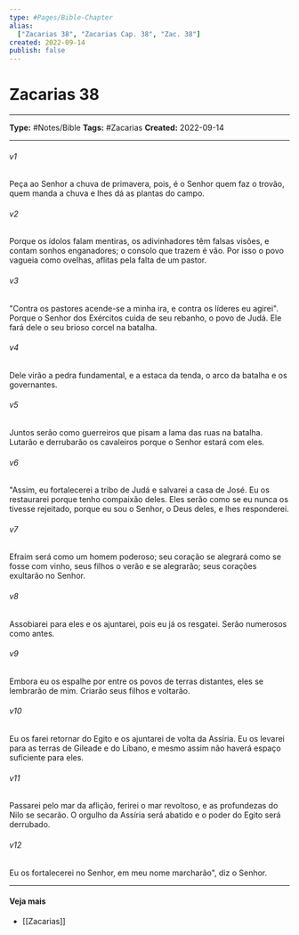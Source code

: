 ```yaml
---
type: #Pages/Bible-Chapter
alias:
  ["Zacarias 38", "Zacarias Cap. 38", "Zac. 38"]
created: 2022-09-14
publish: false
---
```


# Zacarias 38

---

**Type:** #Notes/Bible
**Tags:** #Zacarias
**Created:** 2022-09-14

---

###### v1
Peça ao Senhor a chuva de primavera, pois, é o Senhor quem faz o trovão, quem manda a chuva e lhes dá as plantas do campo.
###### v2
Porque os ídolos falam mentiras, os adivinhadores têm falsas visões, e contam sonhos enganadores; o consolo que trazem é vão. Por isso o povo vagueia como ovelhas, aflitas pela falta de um pastor.
###### v3
"Contra os pastores acende-se a minha ira, e contra os líderes eu agirei". Porque o Senhor dos Exércitos cuida de seu rebanho, o povo de Judá. Ele fará dele o seu brioso corcel na batalha.
###### v4
Dele virão a pedra fundamental, e a estaca da tenda, o arco da batalha e os governantes.
###### v5
Juntos serão como guerreiros que pisam a lama das ruas na batalha. Lutarão e derrubarão os cavaleiros porque o Senhor estará com eles.
###### v6
"Assim, eu fortalecerei a tribo de Judá e salvarei a casa de José. Eu os restaurarei porque tenho compaixão deles. Eles serão como se eu nunca os tivesse rejeitado, porque eu sou o Senhor, o Deus deles, e lhes responderei.
###### v7
Efraim será como um homem poderoso; seu coração se alegrará como se fosse com vinho, seus filhos o verão e se alegrarão; seus corações exultarão no Senhor.
###### v8
Assobiarei para eles e os ajuntarei, pois eu já os resgatei. Serão numerosos como antes.
###### v9
Embora eu os espalhe por entre os povos de terras distantes, eles se lembrarão de mim. Criarão seus filhos e voltarão.
###### v10
Eu os farei retornar do Egito e os ajuntarei de volta da Assíria. Eu os levarei para as terras de Gileade e do Líbano, e mesmo assim não haverá espaço suficiente para eles.
###### v11
Passarei pelo mar da aflição, ferirei o mar revoltoso, e as profundezas do Nilo se secarão. O orgulho da Assíria será abatido e o poder do Egito será derrubado.
###### v12
Eu os fortalecerei no Senhor, em meu nome marcharão", diz o Senhor.


---

#### Veja mais

- [[Zacarias]]

